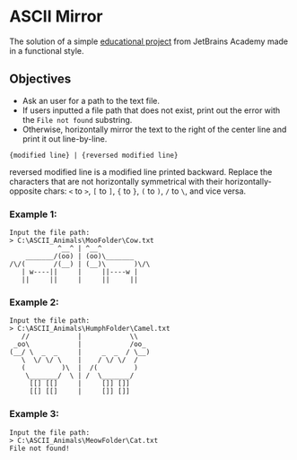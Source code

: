 # ASCII Mirror

The solution of a simple [educational project](https://hyperskill.org/projects/260) from JetBrains Academy made in a functional style.

## Objectives 
- Ask an user for a path to the text file. 
- If users inputted a file path that does not exist, print out the error with the `File not found` substring.
- Otherwise, horizontally mirror the text to the right of the center line and print it out line-by-line.

```
{modified line} | {reversed modified line}
```

reversed modified line is a modified line printed backward. Replace the characters that are not horizontally symmetrical with their horizontally-opposite chars: `<` to `>`, `[` to `]`, `{` to `}`, `(` to `)`, `/` to `\`, and vice versa.

### Example 1:
```
Input the file path:
> C:\ASCII_Animals\MooFolder\Cow.txt
            ^__^ | ^__^
    _______/(oo) | (oo)\_______
/\/(       /(__) | (__)\       )\/\
   | w----||     |     ||----w |
   ||     ||     |     ||     ||   
```
### Example 2:
```
Input the file path:
> C:\ASCII_Animals\HumphFolder\Camel.txt
   //            |            \\
 _oo\            |            /oo_
(__/ \  _  _     |     _  _  / \__)
   \  \/ \/ \    |    / \/ \/  /
   (         )\  |  /(         )
    \_______/  \ | /  \_______/
     [[] [[]     |     []] []]
     [[] [[]     |     []] []]     
```
### Example 3:
```
Input the file path:
> C:\ASCII_Animals\MeowFolder\Cat.txt
File not found!
```
